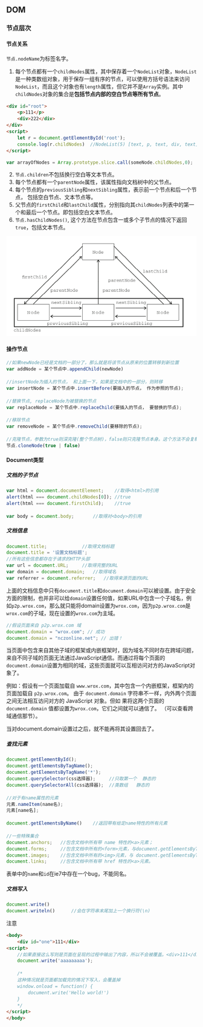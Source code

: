 



## DOM

### 节点层次

#### 节点关系

`节点.nodeName`为标签名字。

1. 每个节点都有一个`childNodes`属性，其中保存着一个`NodeList`对象，`NodeList`是一种类数组对象，用于保存一组有序的节点，可以使用方括号语法来访问`NodeList`，而且这个对象也有`length`属性，但它并不是`Array`实例。其中`childNodes`对象的集合是**包括节点内部的空白节点等所有节点**。

```html
<div id="root">
    <p>111</p> 
	<div>222</div>
</div>
<script>
    let r = document.getElementById('root');
	console.log(r.childNodes)  //NodeList(5) [text, p, text, div, text]
</script>
```

```js
var arrayOfNodes = Array.prototype.slice.call(someNode.childNodes,0);  //类数组转数组
```

2. `节点.children`不包括换行空白等文本节点。
3. 每个节点都有一个`parentNode`属性，该属性指向文档树中的父节点。
4. 每个节点的`previousSibling`和`nextSibling`属性，表示前一个节点和后一个节点， 包括空白节点、文本节点等。
5. 父节点的`firstChild`和`lastChild`属性，分别指向其`childNodes`列表中的第一个和最后一个节点。即包括空白文本节点。
6. `节点.hasChildNodes()`, 这个方法在节点包含一或多个子节点的情况下返回`true`，包括文本节点。

![节点之间的关系图](./images/2018-10-14_160431.png)

#### 操作节点

```js
//如果newNode已经是文档的一部分了，那么就是将该节点从原来的位置转移到新位置
var addNode = 某个节点中.appendChild(newNode)  

//insertNode为插入的节点， 和上面一下，如果是文档中的一部分，则转移
var insertNode = 某个节点中.insertBefore(要插入的节点， 作为参照的节点);

//替换节点, replaceNode为被替换的节点
var replaceNode = 某个节点中.replaceChild(要插入的节点， 要替换的节点);

//移除节点
var removeNode = 某个节点中.removeChild(要移除的节点);

//克隆节点，参数为true则深克隆(整个节点树)，false则只克隆节点本身。这个方法不会复制添加到DOM节点中的JavaScript属性，比如事件等， 只复制特性、子节点
节点.cloneNode(true | false)

```

#### Document类型

##### 文档的子节点

```js
var html = document.documentElement;	//取得<html>的引用
alert(html === document.childNodes[0]);	//true
alert(html === document.firstChild);	//true

var body = document.body;		//取得对<body>的引用
```

##### 文档信息

```js
document.title;				//取得文档标题
document.title = '设置文档标题';
//所有这些信息都存在于请求的HTTP头部
var url = document.URL;		//取得完整的URL
var domain = document.domain;	//取得域名
var referrer = document.referrer;	//取得来源页面的URL
```

上面的文档信息中只有`document.title`和`document.domain`可以被设置。由于安全方面的限制，也并非可以给`domain`设置任何值，如果URL中包含一个子域名，例如`p2p.wrox.com`，那么就只能将domain设置为`wrox.com`，因为`p2p.wrox.com`是`wrox.com`的子域，现在设置的`wrox.com`为主域。

```js
//假设页面来自 p2p.wrox.com 域
document.domain = "wrox.com"; // 成功
document.domain = "nczonline.net"; // 出错！
```

当页面中包含来自其他子域的框架或内嵌框架时，因为域名不同时存在跨域问题，来自不同子域的页面无法通过JavaScript通信。而通过将每个页面的`document.domain`设置为相同的域，这些页面就可以互相访问对方的JavaScript对象了。

例如：假设有一个页面加载自 `www.wrox.com`，其中包含一个内嵌框架，框架内的页面加载自 `p2p.wrox.com`。
由于 `document.domain` 字符串不一样，内外两个页面之间无法相互访问对方的 JavaScript 对象。但如
果将这两个页面的 `document.domain` 值都设置为`wrox.com`，它们之间就可以通信了。 （可以查看跨域通信那节）。

当对document.domain设置过之后，就不能再将其设置回去了。

##### 查找元素

```js
document.getElementById();	
document.getElementsByTagName();
document.getElementsByTagName('*');
document.querySelector(css选择器);		//只取第一个  静态的
document.querySelectorAll(css选择器);	//类数组 	静态的

//对于有name属性的元素
元素.nameItem(name名);
元素[name名];

document.getElementsByName()	//返回带有给定name特性的所有元素

//一些特殊集合
document.anchors;	//包含文档中所有带 name 特性的<a>元素；
document.forms;		//包含文档中所有的<form>元素，与document.getElementsByTagName("form")得到的结果相同；
document.images;	//包含文档中所有的<img>元素，与 document.getElementsByTagName("img")得到的结果相同；
document.links;		//包含文档中所有带 href 特性的<a>元素。
```

表单中的`name`和`id`在ie7中存在一个bug，不能同名。

##### 文档写入

```js
document.write()
document.writeln()		//会在字符串末尾加上一个换行符(\n)
```

注意

```html
<body>
	<div id="one">111</div> 
<script>
    //如果直接这么写则是页面在呈现的过程中输出了内容，所以不会被覆盖。<div>111</div>也有
    document.write('aaaaaaaaa');
    
    /*
    这种情况就是页面都加载完的情况下写入，会覆盖掉
    window.onload = function() {
        document.write('Hello world!')
    }
    */
</script>
</body>
```



